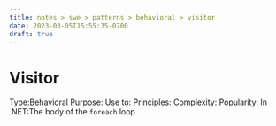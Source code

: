 ```yaml
---
title: notes > swe > patterns > behavioral > visitor
date: 2023-03-05T15:55:35-0700
draft: true
---
```

# Visitor
Type:Behavioral
Purpose:
Use to:
Principles:
Complexity:
Popularity:
In .NET:The body of the `foreach` loop
